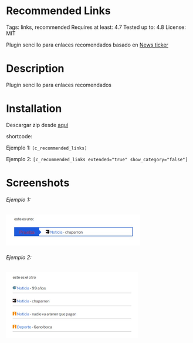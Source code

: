Recommended Links
===
Tags: links, recommended
Requires at least: 4.7
Tested up to: 4.8
License: MIT

Plugin sencillo para enlaces recomendados basado en [News ticker](https://es.wordpress.org/plugins/news-ticker-tj/)

Description
==
Plugin sencillo para enlaces recomendados

Installation
==
Descargar zip desde [aquí](https://github.com/matudelatower/recommended-links)

shortcode:

Ejemplo 1:
`[c_recommended_links]`

Ejemplo 2:
`[c_recommended_links extended="true" show_category="false"]`

Screenshots
==

###### Ejemplo 1:
![Ejemplo 1](https://raw.githubusercontent.com/matudelatower/recommended-links/master/screenshots/ejemplo%201.png)

###### Ejemplo 2:
![Ejemplo 2](https://raw.githubusercontent.com/matudelatower/recommended-links/master/screenshots/ejemplo%202.png)

